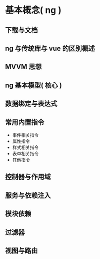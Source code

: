 # 基本概念( ng )

## 下载与文档

## ng 与传统库与 vue 的区别概述

## MVVM 思想

## ng 基本模型( 核心 )

## 数据绑定与表达式

## 常用内置指令

- 事件相关指令
- 属性指令
- 样式相关指令
- 表单相关指令
- 其他指令




<!-- 

ngJq
ngApp
a
ngHref          在 href 中使用插值, 会因为 ng 的替换存在一个时间差, 减少不必要的错误, 从而使用 ng-href 代替 href
ngSrc
ngSrcset
ngDisabled
ngChecked
ngReadonly
ngSelected
ngOpen
ngForm
form
textarea
input
ngValue
ngBind
ngBindTemplate
ngBindHtml
ngChange
ngClass
ngClassOdd
ngClassEven
ngCloak
ngController
ngCsp
ngClick
ngDblclick
ngMousedown
ngMouseup
ngMouseover
ngMouseenter
ngMouseleave
ngMousemove
ngKeydown
ngKeyup
ngKeypress
ngSubmit
ngFocus
ngBlur
ngCopy
ngCut
ngPaste
ngIf
ngInclude
ngInit
ngList
ngModel
ngModelOptions
ngNonBindable
ngOptions
ngPluralize
ngRepeat
ngShow
ngHide
ngStyle
ngSwitch
ngTransclude
script
select
ngRequired
ngPattern
ngMaxlength
ngMinlength


 -->

## 控制器与作用域




## 服务与依赖注入


## 模块依赖

## 过滤器


## 视图与路由

